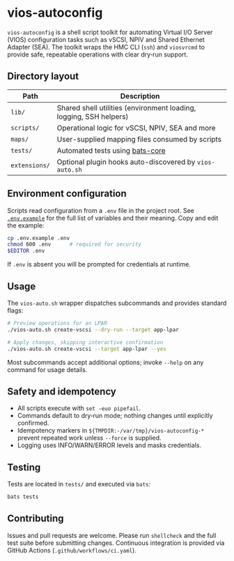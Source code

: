 # vios-autoconfig

`vios-autoconfig` is a shell script toolkit for automating Virtual I/O Server (VIOS)
configuration tasks such as vSCSI, NPIV and Shared Ethernet Adapter (SEA).
The toolkit wraps the HMC CLI (`ssh`) and `viosvrcmd` to provide safe,
repeatable operations with clear dry‑run support.

## Directory layout

| Path | Description |
|------|-------------|
| `lib/` | Shared shell utilities (environment loading, logging, SSH helpers) |
| `scripts/` | Operational logic for vSCSI, NPIV, SEA and more |
| `maps/` | User-supplied mapping files consumed by scripts |
| `tests/` | Automated tests using [bats-core](https://bats-core.readthedocs.io) |
| `extensions/` | Optional plugin hooks auto-discovered by `vios-auto.sh` |

## Environment configuration

Scripts read configuration from a `.env` file in the project root.  See
[`.env.example`](./.env.example) for the full list of variables and their
meaning.  Copy and edit the example:

```bash
cp .env.example .env
chmod 600 .env      # required for security
$EDITOR .env
```

If `.env` is absent you will be prompted for credentials at runtime.

## Usage

The `vios-auto.sh` wrapper dispatches subcommands and provides standard flags:

```bash
# Preview operations for an LPAR
./vios-auto.sh create-vscsi --dry-run --target app-lpar

# Apply changes, skipping interactive confirmation
./vios-auto.sh create-vscsi --target app-lpar --yes
```

Most subcommands accept additional options; invoke `--help` on any command for
usage details.

## Safety and idempotency

- All scripts execute with `set -euo pipefail`.
- Commands default to dry‑run mode; nothing changes until explicitly confirmed.
- Idempotency markers in `${TMPDIR:-/var/tmp}/vios-autoconfig-*` prevent repeated work
  unless `--force` is supplied.
- Logging uses INFO/WARN/ERROR levels and masks credentials.

## Testing

Tests are located in `tests/` and executed via `bats`:

```bash
bats tests
```

## Contributing

Issues and pull requests are welcome.  Please run `shellcheck` and the full test
suite before submitting changes.  Continuous integration is provided via
GitHub Actions (`.github/workflows/ci.yaml`).
